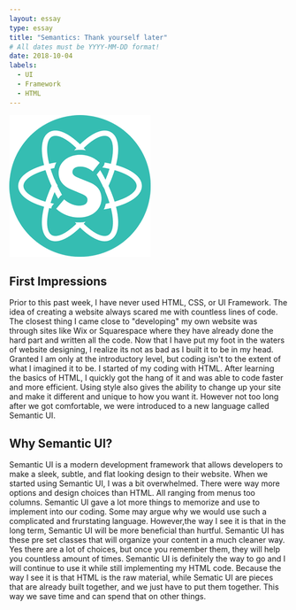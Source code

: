 ```yaml
---
layout: essay
type: essay
title: "Semantics: Thank yourself later"
# All dates must be YYYY-MM-DD format!
date: 2018-10-04
labels:
  - UI
  - Framework
  - HTML
---
```


<img class="ui medium right floated rounded image" src="../images/logo.png">

## First Impressions
Prior to this past week, I have never used HTML, CSS, or UI Framework. The idea of creating a website always scared me with countless lines of code. The closest thing I came close to "developing" my own website was through sites like Wix or Squarespace where they have already done the hard part and written all the code. Now that I have put my foot in the waters of website designing, I realize its not as bad as I built it to be in my head. Granted I am only at the introductory level, but coding isn't to the extent of what I imagined it to be. I started of my coding with HTML. After learning the basics of HTML, I quickly got the hang of it and was able to code faster and more efficient. Using style also gives the ability to change up your site and make it different and unique to how you want it. However not too long after we got comfortable, we were introduced to a new language called Semantic UI.

## Why Semantic UI?
Semantic UI is a modern development framework that allows developers to make a sleek, subtle, and flat looking design to their website. When we started using Semantic UI, I was a bit overwhelmed. There were way more options and design choices than HTML. All ranging from menus too columns. Semantic UI gave a lot more things to memorize and use to implement into our coding. Some may argue why we would use such a complicated and frurstating language. However,the way I see it is that in the long term, Semantic UI will be more beneficial than hurtful. Semantic UI has these pre set classes that will organize your content in a much cleaner way. Yes there are a lot of choices, but once you remember them, they will help you countless amount of times. Semantic UI is definitely the way to go and I will continue to use it while still implementing my HTML code. Because the way I see it is that HTML is the raw material, while Sematic UI are pieces that are already built together, and we just have to put them together. This way we save time and can spend that on other things. 

